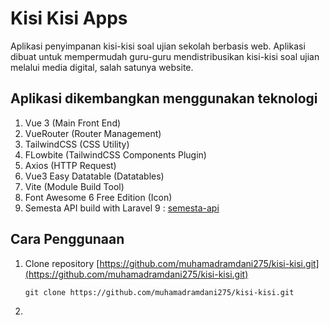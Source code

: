 # Kisi Kisi Apps

Aplikasi penyimpanan kisi-kisi soal ujian sekolah berbasis web. Aplikasi dibuat untuk mempermudah guru-guru mendistribusikan kisi-kisi soal ujian melalui media digital, salah satunya website.

## Aplikasi dikembangkan menggunakan teknologi

1. Vue 3 (Main Front End)
2. VueRouter (Router Management)
3. TailwindCSS (CSS Utility)
4. FLowbite (TailwindCSS Components Plugin)
5. Axios (HTTP Request)
6. Vue3 Easy Datatable (Datatables)
7. Vite (Module Build Tool)
8. Font Awesome 6 Free Edition (Icon)
9. Semesta API build with Laravel 9 : [semesta-api](https://github.com/muhamadramdani275/semesta-api)

## Cara Penggunaan

1. Clone repository [https://github.com/muhamadramdani275/kisi-kisi.git](https://github.com/muhamadramdani275/kisi-kisi.git)
   ```cli
   git clone https://github.com/muhamadramdani275/kisi-kisi.git
   ```
2.
